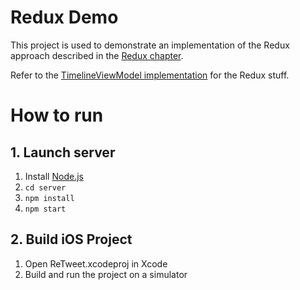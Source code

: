 # Redux Demo

This project is used to demonstrate an implementation of the Redux approach described in the [Redux chapter](../../4-1-redux.md).

Refer to the [TimelineViewModel implementation](ReTweet/Features/Timeline/ViewModel) for the Redux stuff.

# How to run

## 1. Launch server

1. Install [Node.js](https://nodejs.org)
2. `cd server`
3. `npm install`
4. `npm start`

## 2. Build iOS Project

1. Open ReTweet.xcodeproj in Xcode
2. Build and run the project on a simulator
